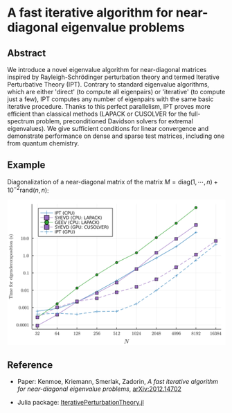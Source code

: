 # A fast iterative algorithm for near-diagonal eigenvalue problems

## Abstract

We introduce a novel eigenvalue algorithm for near-diagonal matrices inspired by Rayleigh-Schrödinger perturbation theory and termed Iterative Perturbative Theory (IPT). Contrary to standard eigenvalue algorithms, which are either 'direct' (to compute all eigenpairs) or 'iterative' (to compute just a few), IPT computes any number of eigenpairs with the same basic iterative procedure. Thanks to this perfect parallelism, IPT proves more efficient than classical methods (LAPACK or CUSOLVER for the full-spectrum problem, preconditioned Davidson solvers for extremal eigenvalues). We give sufficient conditions for linear convergence and demonstrate performance on dense and sparse test matrices, including one from quantum chemistry.

## Example

Diagonalization of a near-diagonal matrix of the matrix $M = \textrm{diag}(1,\cdots, n) + 10^{-2} \textrm{rand}(n, n)$:

![](timings.png)


## Reference
- Paper: Kenmoe, Kriemann, Smerlak, Zadorin, _A fast iterative algorithm for near-diagonal eigenvalue problems_, [arXiv:2012.14702](https://arxiv.org/abs/2012.14702)

- Julia package: [IterativePerturbationTheory.jl](https://github.com/msmerlak/IterativePerturbationTheory.jl)
